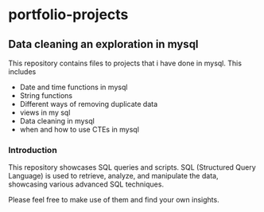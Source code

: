 # portfolio-projects
## Data cleaning an exploration in mysql

This repository contains files to projects that i have done in mysql. This includes 
* Date and time functions in mysql
* String functions
* Different ways of removing duplicate data
* views in my sql
* Data cleaning in mysql
* when and how to use CTEs in mysql
  
### Introduction
This repository showcases SQL queries and scripts. SQL (Structured Query Language) is used to retrieve, analyze, and manipulate the data, showcasing various advanced SQL techniques.



Please feel free to make use of them and find your own insights.
